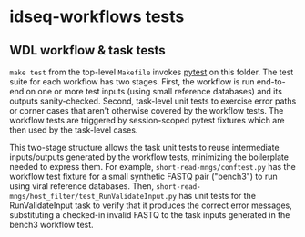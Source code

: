 # idseq-workflows tests

## WDL workflow & task tests

`make test` from the top-level `Makefile` invokes [pytest](https://docs.pytest.org/en/stable/) on this folder. The test suite for each workflow has two stages. First, the workflow is run end-to-end on one or more test inputs (using small reference databases) and its outputs sanity-checked. Second, task-level unit tests to exercise error paths or corner cases that aren't otherwise covered by the workflow tests. The workflow tests are triggered by session-scoped pytest fixtures which are then used by the task-level cases.

This two-stage structure allows the task unit tests to reuse intermediate inputs/outputs generated by the workflow tests, minimizing the boilerplate needed to express them. For example, `short-read-mngs/conftest.py` has the workflow test fixture for a small synthetic FASTQ pair ("bench3") to run using viral reference databases. Then, `short-read-mngs/host_filter/test_RunValidateInput.py` has unit tests for the RunValidateInput task to verify that it produces the correct error messages, substituting a checked-in invalid FASTQ to the task inputs generated in the bench3 workflow test.
